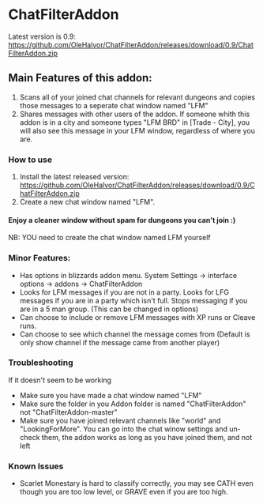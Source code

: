 # ChatFilterAddon

Latest version is 0.9: https://github.com/OleHalvor/ChatFilterAddon/releases/download/0.9/ChatFilterAddon.zip

## Main Features of this addon:
1. Scans all of your joined chat channels for relevant dungeons and copies those messages to a seperate chat window named "LFM"
2. Shares messages with other users of the addon. If someone whith this addon is in a city and someone types "LFM BRD" in [Trade - City], you will also see this message in your LFM window, regardless of where you are.

### How to use

1. Install the latest released version: https://github.com/OleHalvor/ChatFilterAddon/releases/download/0.9/ChatFilterAddon.zip
2. Create a new chat window named "LFM".
#### Enjoy a cleaner window without spam for dungeons you can't join :)

NB: YOU need to create the chat window named LFM yourself

### Minor Features:
- Has options in blizzards addon menu. System Settings -> interface options -> addons -> ChatFilterAddon
- Looks for LFM messages if you are not in a party. Looks for LFG messages if you are in a party which isn't full. Stops messaging if you are in a 5 man group. (This can be changed in options)
- Can choose to include or remove LFM messages with XP runs or Cleave runs.
- Can choose to see which channel the message comes from (Default is only show channel if the message came from another player)

### Troubleshooting
If it doesn't seem to be working
- Make sure you have made a chat window named "LFM"
- Make sure the folder in you Addon folder is named "ChatFilterAddon" not "ChatFilterAddon-master"
- Make sure you have joined relevant channels like "world" and "LookingForMore". You can go into the chat winow settings and un-check them, the addon works as long as you have joined them, and not left

### Known Issues
- Scarlet Monestary is hard to classify correctly, you may see CATH even though you are too low level, or GRAVE even if you are too high.
